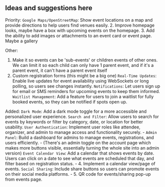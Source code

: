 ## Ideas and suggestions here



Priority:
`Google Maps/OpenStreetMap`: Show event locations on a map and provide directions to help users find venues easily.
2. Improve homepage looks, maybe have a box with upcoming events on the homepage.
3. Add the ability to add images or attachments to an event card or event page. Maybe a gallery



Other:
1. Make it so events can be 'sub-events' or children events of other ones. 
    We can limit it so each child can only have 1 parent event, 
    and if it's a parent event, it can't have a parent event itself
6. Custom registration forms (this might be a big one)
`Real-Time Updates`: Enable live updates for event availability using WebSockets or long polling, so users see changes instantly.
`Notifications`: Let users sign up for email or SMS reminders for upcoming events to keep them informed.
`Waitlist Management`: Add a feature for users to join a waitlist for fully booked events, so they can be notified if spots open up.



Added:
`Dark Mode`: Add a dark mode toggle for a more accessible and personalized user experience.
`Search and Filter`: Allow users to search for events by keywords or filter by category, date, or location for better usability.
`User Authentication`: Implement user roles like attendee, organizer, and admin to manage access and functionality securely.
        - `Admin Panel`: Build a dashboard for admins to manage events, registrations, and users efficiently.
        - (There's an admin toggle on the account page which makes more buttons visible, essentially turning the whole site into an admin version)
`Event Calendar View`: Add a calendar that shows events by date. Users can click on a date to see what events are scheduled that day, and filter based on registration status.
        - 4. Implement a calendar view/page of events.
`Social Sharing`: Include share buttons so users can promote events on their social media platforms.
        - 5. QR code for events/sharing pop-up from events page. 
